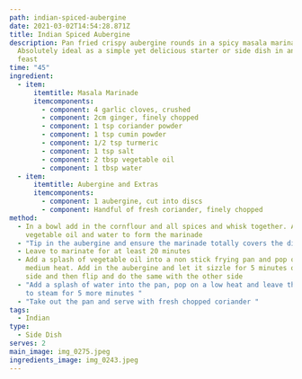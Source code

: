 ```yaml
---
path: indian-spiced-aubergine
date: 2021-03-02T14:54:28.871Z
title: Indian Spiced Aubergine
description: Pan fried crispy aubergine rounds in a spicy masala marinade.
  Absolutely ideal as a simple yet delicious starter or side dish in an Indian
  feast
time: "45"
ingredient:
  - item:
      itemtitle: Masala Marinade
      itemcomponents:
        - component: 4 garlic cloves, crushed
        - component: 2cm ginger, finely chopped
        - component: 1 tsp coriander powder
        - component: 1 tsp cumin powder
        - component: 1/2 tsp turmeric
        - component: 1 tsp salt
        - component: 2 tbsp vegetable oil
        - component: 1 tbsp water
  - item:
      itemtitle: Aubergine and Extras
      itemcomponents:
        - component: 1 aubergine, cut into discs
        - component: Handful of fresh coriander, finely chopped
method:
  - In a bowl add in the cornflour and all spices and whisk together. Add in the
    vegetable oil and water to form the marinade
  - "Tip in the aubergine and ensure the marinade totally covers the discs "
  - Leave to marinate for at least 20 minutes
  - Add a splash of vegetable oil into a non stick frying pan and pop on a
    medium heat. Add in the aubergine and let it sizzle for 5 minutes on one
    side and then flip and do the same with the other side
  - "Add a splash of water into the pan, pop on a low heat and leave the lid on
    to steam for 5 more minutes "
  - "Take out the pan and serve with fresh chopped coriander "
tags:
  - Indian
type:
  - Side Dish
serves: 2
main_image: img_0275.jpeg
ingredients_image: img_0243.jpeg
---
```

